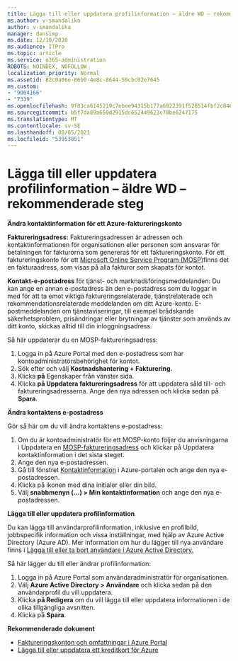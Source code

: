 ```yaml
---
title: Lägga till eller uppdatera profilinformation – äldre WD – rekommenderade steg
ms.author: v-smandalika
author: v-smandalika
manager: dansimp
ms.date: 12/10/2020
ms.audience: ITPro
ms.topic: article
ms.service: o365-administration
ROBOTS: NOINDEX, NOFOLLOW
localization_priority: Normal
ms.assetid: 82c0a06e-86b0-4e8c-8644-59cbc02e7645
ms.custom:
- "9004166"
- "7339"
ms.openlocfilehash: 9f83ca6145219c7ebee94315b177a6922391f526514fbf2c846f9a26a44228ba
ms.sourcegitcommit: b5f7da89a650d2915dc652449623c78be6247175
ms.translationtype: MT
ms.contentlocale: sv-SE
ms.lasthandoff: 08/05/2021
ms.locfileid: "53953851"
---
```

# <a name="add-or-update-profile-information---legacy-wd---recommended-steps"></a>Lägga till eller uppdatera profilinformation – äldre WD – rekommenderade steg

**Ändra kontaktinformation för ett Azure-faktureringskonto**

**Faktureringsadress:** Faktureringsadressen är adressen och kontaktinformationen för organisationen eller personen som ansvarar för betalningen för fakturorna som genereras för ett faktureringskonto. För ett faktureringskonto för ett [Microsoft Online Service Program (MOSP)](https://docs.microsoft.com/azure/cost-management-billing/manage/change-azure-account-profile#update-an-mosp-billing-account-address)finns det en fakturaadress, som visas på alla fakturor som skapats för kontot.

**Kontakt-e-postadress** för tjänst- [](https://docs.microsoft.com/azure/cost-management-billing/manage/change-azure-account-profile#change-your-contact-email-address) och marknadsföringsmeddelanden: Du kan ange en annan e-postadress än den e-postadress som du loggar in med för att ta emot viktiga faktureringsrelaterade, tjänstrelaterade och rekommendationsrelaterade meddelanden om ditt Azure-konto. E-postmeddelanden om tjänstaviseringar, till exempel brådskande säkerhetsproblem, prisändringar eller brytningar av tjänster som används av ditt konto, skickas alltid till din inloggningsadress.

Så här uppdaterar du en MOSP-faktureringsadress:
1. Logga in på Azure Portal med den e-postadress som har kontoadministratörsbehörighet för kontot.
2. Sök efter och välj **Kostnadshantering + Fakturering.** 
3. Klicka **på** Egenskaper från vänster sida. 
4. Klicka **på Uppdatera faktureringsadress** för att uppdatera såld till- och faktureringsadresserna. Ange den nya adressen och klicka sedan på **Spara**.

**Ändra kontaktens e-postadress** 

Gör så här om du vill ändra kontaktens e-postadress:
1. Om du är kontoadministratör för ett MOSP-konto följer du anvisningarna i  Uppdatera en [MOSP-faktureringsadress](https://docs.microsoft.com/azure/cost-management-billing/manage/change-azure-account-profile#update-an-mosp-billing-account-address) och klickar på Uppdatera kontaktinformation i det sista steget. 
2. Ange den nya e-postadressen. 
3. Gå till fönstret [Kontaktinformation](https://ms.portal.azure.com/) i Azure-portalen och ange den nya e-postadressen. 
4. Klicka på ikonen med dina initialer eller din bild. 
5. Välj **snabbmenyn (...) > Min kontaktinformation** och ange den nya e-postadressen.

**Lägga till eller uppdatera profilinformation**

Du kan lägga till användarprofilinformation, inklusive en profilbild, jobbspecifik information och vissa inställningar, med hjälp av Azure Active Directory (Azure AD). Mer information om hur du lägger till nya användare finns i [Lägga till eller ta bort användare i Azure Active Directory.](https://docs.microsoft.com/azure/active-directory/fundamentals/add-users-azure-active-directory)

Så här lägger du till eller ändrar profilinformation:

1. Logga in på Azure Portal som användaradministratör för organisationen.
2. Välj **Azure Active Directory > Användare** och klicka sedan på den användarprofil du vill uppdatera. 
3. Klicka **på Redigera** om du vill lägga till eller uppdatera informationen i de olika tillgängliga avsnitten. 
4. Klicka på **Spara**.

**Rekommenderade dokument**

- [Faktureringskonton och omfattningar i Azure Portal](https://docs.microsoft.com/azure/cost-management-billing/manage/view-all-accounts) 
- [Lägga till eller uppdatera ett kreditkort för Azure](https://docs.microsoft.com/azure/cost-management-billing/manage/change-credit-card)


